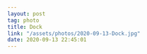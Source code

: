 ```yaml
---
layout: post
tag: photo
title: Dock
link: "/assets/photos/2020-09-13-Dock.jpg"
date: 2020-09-13 22:45:01
---
```

